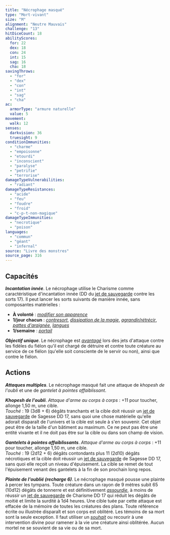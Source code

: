 ```yaml
---
title: "Nécrophage masqué"
type: "Mort-vivant"
size: "M"
alignment: "Neutre Mauvais"
challenge: "13"
hitDiceCount: 18
abilityScores:
  for: 22
  dex: 18
  con: 24
  int: 15
  sag: 16
  cha: 18
savingThrows:
  - "for"
  - "dex"
  - "con"
  - "int"
  - "sag"
  - "cha"
ac:
  armorType: "armure naturelle"
  value: 5
movement:
  walk: 12
senses:
  darkvision: 36
  truesight: 9
conditionImmunities:
  - "charme"
  - "empoisonne"
  - "etourdi"
  - "inconscient"
  - "paralyse"
  - "petrifie"
  - "terrorise"
damageTypeVulnerabilities:
  - "radiant"
damageTypeResistances:
  - "acide"
  - "feu"
  - "foudre"
  - "froid"
  - "c-p-t-non-magique"
damageTypeImmunities:
  - "necrotique"
  - "poison"
languages:
  - "commun"
  - "géant"
  - "infernal"
source: "Livre des monstres"
source_page: 316
---
```

## Capacités
_**Incantation innée**_. Le nécrophage utilise le Charisme comme caractéristique d'incantation innée (DD du [jet de sauvegarde](/utiliser-les-caracteristiques/#jets-de-sauvegarde) contre les sorts 17). Il peut lancer les sorts suivants de manière innée, sans composantes matérielles :
* **À volonté** : [_modifier son apparence_](/grimoire/modifier-son-apparence/)
* **1/jour chacun** : [_contresort_](/grimoire/contresort/), [_dissipation de la magie_](/grimoire/dissipation-de-la-magie/), [_agrandir/rétrécir_](/grimoire/agrandir-retrecir/), [_pattes d'araignée_](/grimoire/pattes-d-araignee/), [_langues_](/grimoire/langues/)
* **1/semaine** : [_portail_](/grimoire/portail/)

_**Objectif unique**_. Le nécrophage est [_avantagé_](/utiliser-les-caracteristiques/#avantage-et-desavantage) lors des jets d'attaque contre les fidèles du fiélon qu'il est chargé de détruire et contre toute créature au service de ce fiélon (qu'elle soit consciente de le servir ou non), ainsi que contre le fiélon.

## Actions
_**Attaques multiples**_. Le nécrophage masqué fait une attaque de _khopesh de l'oubli_ et une de _gantelet à pointes affaiblissant_.

_**Khopesh de l'oubli**_. _Attaque d'arme au corps à corps_ : +11 pour toucher, allonge 1,50 m, une cible.  
_Touché_ : 19 (3d8 + 6) dégâts tranchants et la cible doit réussir un [jet de sauvegarde](/utiliser-les-caracteristiques/#jets-de-sauvegarde) de Sagesse DD 17, sans quoi une chose matérielle qu'elle adorait disparaît de l'univers et la cible est seule à s'en souvenir. Cet objet peut être de la taille d'un bâtiment au maximum. Ce ne peut pas être une entité vivante et il ne doit pas être sur la cible ou dans son champ de vision.

_**Gantelets à pointes affaiblissants**_. _Attaque d'arme au corps à corps_ : +11 pour toucher, allonge 1,50 m, une cible.  
_Touché_ : 19 (2d12 + 6) dégâts contondants plus 11 (2d10) dégâts nécrotiques et la cible doit réussir un [jet de sauvegarde](/utiliser-les-caracteristiques/#jets-de-sauvegarde) de Sagesse DD 17, sans quoi elle reçoit un niveau d'épuisement. La cible se remet de tout l'épuisement venant des gantelets à la fin de son prochain long repos.

_**Plainte de l'oublié (recharge 6)**_. Le nécrophage masqué pousse une plainte à percer les tympans. Toute créature dans un rayon de 9 mètres subit 65 (10d12) dégâts de tonnerre et est définitivement [_assourdie_](/gerer-la-sante-du-personnage/#assourdi), à moins de réussir un [jet de sauvegarde](/utiliser-les-caracteristiques/#jets-de-sauvegarde) de Charisme DD 17 qui réduit les dégâts de moitié et limite la surdité à 1d4 heures. Une cible tuée par cette attaque est effacée de la mémoire de toutes les créatures des plans. Toute référence écrite ou illustrée disparaît et son corps est oblitéré. Les témoins de sa mort sont la seule exception. Il faut utiliser un [_souhait_](/grimoire/souhait/) ou recourir à une intervention divine pour ramener à la vie une créature ainsi oblitérée. Aucun mortel ne se souvient de sa vie ou de sa mort.
